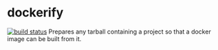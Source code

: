 # dockerify
[![build status](https://secure.travis-ci.org/thlorenz/dockerify.png)](http://travis-ci.org/thlorenz/dockerify)
Prepares any tarball containing a project so that a docker image can be built from it.
